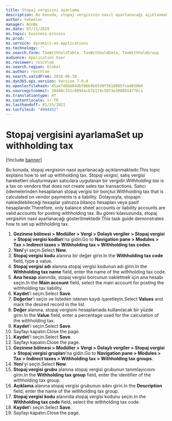 ```yaml
---
title: Stopaj vergisini ayarlama
description: Bu konuda, stopaj vergisinin nasıl ayarlanacağı açıklanmaktadır.
author: twheeloc
manager: AnnBe
ms.date: 07/11/2019
ms.topic: business-process
ms.prod: ''
ms.service: dynamics-ax-applications
ms.technology: ''
ms.search.form: TaxWithholdTable, TaxWithholdData, TaxWithholdGroup
audience: Application User
ms.reviewer: roschlom
ms.search.region: Global
ms.author: roschlom
ms.search.validFrom: 2016-06-30
ms.dyn365.ops.version: Version 7.0.0
ms.openlocfilehash: 45ae7d6bb04dbf06b9b05d9f5610895fced650b0
ms.sourcegitcommit: 38d40c331c8894acb7b119c5073e3088b54776c1
ms.translationtype: HT
ms.contentlocale: tr-TR
ms.lasthandoff: 01/15/2021
ms.locfileid: "4994452"
---
```

# <a name="set-up-withholding-tax"></a><span data-ttu-id="7d9d4-103">Stopaj vergisini ayarlama</span><span class="sxs-lookup"><span data-stu-id="7d9d4-103">Set up withholding tax</span></span>

[!include [banner](../../includes/banner.md)]

<span data-ttu-id="7d9d4-104">Bu konuda, stopaj vergisinin nasıl ayarlanacağı açıklanmaktadır.</span><span class="sxs-lookup"><span data-stu-id="7d9d4-104">This topic explains how to set up withholding tax.</span></span> <span data-ttu-id="7d9d4-105">*Stopaj vergisi*, satış vergisi hareketleri oluşturmayan satıcılara uygulanan bir vergidir.</span><span class="sxs-lookup"><span data-stu-id="7d9d4-105">*Withholding tax* is a tax on vendors that does not create sales tax transactions.</span></span> <span data-ttu-id="7d9d4-106">Satıcı ödemelerinden hesaplanan stopaj vergisi bir borçtur.</span><span class="sxs-lookup"><span data-stu-id="7d9d4-106">Withholding tax that is calculated on vendor payments is a liability.</span></span> <span data-ttu-id="7d9d4-107">Dolayısıyla, stopajın nakledilebileceği hesaplar yalnızca bilanço hesapları veya pasif hesaplarıdır.</span><span class="sxs-lookup"><span data-stu-id="7d9d4-107">Therefore, only balance sheet accounts or liability accounts are valid accounts for posting withholding tax.</span></span> <span data-ttu-id="7d9d4-108">Bu görev kılavuzunda, stopaj vergisinin nasıl ayarlanacağı gösterilmektedir.</span><span class="sxs-lookup"><span data-stu-id="7d9d4-108">This task guide demonstrates how to set up withholding tax.</span></span>

1. <span data-ttu-id="7d9d4-109">**Gezinme bölmesi > Modüller > Vergi > Dolaylı vergiler > Stopaj vergisi > Stopaj vergisi kodları**'na gidin.</span><span class="sxs-lookup"><span data-stu-id="7d9d4-109">Go to **Navigation pane > Modules > Tax > Indirect taxes > Withholding tax > Withholding tax codes**.</span></span>
2. <span data-ttu-id="7d9d4-110">**Yeni**'yi seçin.</span><span class="sxs-lookup"><span data-stu-id="7d9d4-110">Select **New**.</span></span>
3. <span data-ttu-id="7d9d4-111">**Stopaj vergisi kodu** alanına bir değer girin.</span><span class="sxs-lookup"><span data-stu-id="7d9d4-111">In the **Withholding tax code** field, type a value.</span></span>
4. <span data-ttu-id="7d9d4-112">**Stopaj vergisi adı** alanına stopaj vergisi kodunun adı girin.</span><span class="sxs-lookup"><span data-stu-id="7d9d4-112">In the **Withholding tax name** field, enter the name of the withholding tax code.</span></span>
5. <span data-ttu-id="7d9d4-113">**Ana hesap** alanında, stopaj vergisi borcunun nakletmek için ana hesabı seçin.</span><span class="sxs-lookup"><span data-stu-id="7d9d4-113">In the **Main account** field, select the main account for posting the withholding tax liability.</span></span>
6. <span data-ttu-id="7d9d4-114">**Kaydet**'i seçin.</span><span class="sxs-lookup"><span data-stu-id="7d9d4-114">Select **Save**.</span></span>
7. <span data-ttu-id="7d9d4-115">**Değerler**'i seçin ve listeden istenen kaydı işaretleyin.</span><span class="sxs-lookup"><span data-stu-id="7d9d4-115">Select **Values** and mark the desired record in the list.</span></span>
8. <span data-ttu-id="7d9d4-116">**Değer** alanına, stopaj vergisini hesaplamada kullanılacak bir yüzde girin.</span><span class="sxs-lookup"><span data-stu-id="7d9d4-116">In the **Value** field, enter a percentage used for the calculation of the withholding tax.</span></span>
9. <span data-ttu-id="7d9d4-117">**Kaydet**'i seçin.</span><span class="sxs-lookup"><span data-stu-id="7d9d4-117">Select **Save**.</span></span>
10. <span data-ttu-id="7d9d4-118">Sayfayı kapatın.</span><span class="sxs-lookup"><span data-stu-id="7d9d4-118">Close the page.</span></span>
11. <span data-ttu-id="7d9d4-119">**Kaydet**'i seçin.</span><span class="sxs-lookup"><span data-stu-id="7d9d4-119">Select **Save**.</span></span>
12. <span data-ttu-id="7d9d4-120">Sayfayı kapatın.</span><span class="sxs-lookup"><span data-stu-id="7d9d4-120">Close the page.</span></span>
13. <span data-ttu-id="7d9d4-121">**Gezinme bölmesi > Modüller > Vergi > Dolaylı vergiler > Stopaj vergisi > Stopaj vergisi grupları**'na gidin.</span><span class="sxs-lookup"><span data-stu-id="7d9d4-121">Go to **Navigation pane > Modules > Tax > Indirect taxes > Withholding tax > Withholding tax groups**.</span></span>
14. <span data-ttu-id="7d9d4-122">**Yeni**'yi seçin.</span><span class="sxs-lookup"><span data-stu-id="7d9d4-122">Select **New**.</span></span>
15. <span data-ttu-id="7d9d4-123">**Stopaj vergisi grubu** alanına stopaj vergisi grubunun tanımlayıcısını girin.</span><span class="sxs-lookup"><span data-stu-id="7d9d4-123">In the **Withholding tax group** field, enter the identifier of the withholding tax group.</span></span>
16. <span data-ttu-id="7d9d4-124">**Açıklama** alanına stopaj vergisi grubunun adını girin.</span><span class="sxs-lookup"><span data-stu-id="7d9d4-124">In the **Description** field, enter the name of the withholding tax group.</span></span>
17. <span data-ttu-id="7d9d4-125">**Stopaj vergisi kodu** alanında stopaj vergisi kodunu seçin.</span><span class="sxs-lookup"><span data-stu-id="7d9d4-125">In the **Withholding tax code** field, select the withholding tax code.</span></span>
18. <span data-ttu-id="7d9d4-126">**Kaydet**'i seçin.</span><span class="sxs-lookup"><span data-stu-id="7d9d4-126">Select **Save**.</span></span>
19. <span data-ttu-id="7d9d4-127">Sayfayı kapatın.</span><span class="sxs-lookup"><span data-stu-id="7d9d4-127">Close the page.</span></span>


